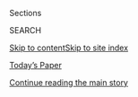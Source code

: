 <div id="app">

<div>

<div class="NYTAppHideMasthead css-1r6wvpq e1suatyy0">

<div class="section css-ui9rw0 e1suatyy2">

<div class="css-eph4ug er09x8g0">

<div class="css-6n7j50">

</div>

<span class="css-1dv1kvn">Sections</span>

<div class="css-10488qs">

<span class="css-1dv1kvn">SEARCH</span>

</div>

[Skip to content](#site-content)[Skip to site
index](#site-index)

</div>

<div class="css-10698na e1huz5gh0">

</div>

</div>

<div id="masthead-bar-one" class="section hasLinks css-15hmgas e1csuq9d3">

<div class="css-uqyvli e1csuq9d0">

</div>

<div class="css-1uqjmks e1csuq9d1">

</div>

<div class="css-9e9ivx">

[](https://myaccount.nytimes3xbfgragh.onion/auth/login?response_type=cookie&client_id=vi)

</div>

<div class="css-1bvtpon e1csuq9d2">

[Today’s Paper](https://www.nytimes3xbfgragh.onion/section/todayspaper)

</div>

</div>

</div>

</div>

<div data-aria-hidden="false">

<div id="site-content" data-role="main">

<div id="top-wrapper" class="css-15p45cc eaca97t0" type="top">

<div id="top-slug" class="css-19x0jxb eaca97t1" hidden="">

Advertisement

</div>

[Continue reading the main
story](#after-top)

<div class="ad top-wrapper" style="text-align:center;height:100%;display:block;min-height:90px">

<div id="top" class="place-ad" data-position="top" data-size-key="top">

</div>

</div>

<div id="after-top">

</div>

</div>

<div id="byline" class="section css-15h4p1b e9abtgs0">

<div class="css-1j21atc e1svk9qx1">

<div class="css-nfcc9b e1svk9qx3">

<div class="css-cnx41t">

![Portrait of Julian E.
Barnes](https://static01.graylady3jvrrxbe.onion/images/2019/12/13/reader-center/author-julian-barnes/author-julian-barnes-thumbLarge.png)

</div>

<div class="css-vl9dhg e1svk9qx5">

<div class="css-1nrhkj6 e1svk9qx6">

# Julian E. Barnes

</div>

## <span></span>

Julian E. Barnes is a national security reporter for The New York Times
covering the intelligence agencies. Before joining the Times's
Washington bureau in 2018, he wrote about security matters for The Wall
Street Journal, based in Brussels and Washington. He has more than 17
years' experience covering U.S. national security, the military and
related matters for the Journal, The Los Angeles Times and U.S. News &
World Report.

</div>

</div>

</div>

<div>

<div id="mid1-wrapper" class="css-1mn4oms eaca97t0" type="rank">

<div id="mid1-slug" class="css-1tag3rd eaca97t1">

Advertisement

</div>

[Continue reading the main
story](#after-mid1)

<div id="mid1" class="ad mid1-wrapper" style="text-align:center;height:100%;display:block">

</div>

<div id="after-mid1">

</div>

</div>

</div>

<div class="css-185go5a e1o5byef0">

<div class="css-15cbhtu">

  - [Latest](#stream-panel)
  - <span class="css-6n7j50">Search</span>
    <div class="control">
    <div class="label-container css-1dv1kvn">
    Search
    </div>
    <div class="css-wm4t3d">
    **<span id="clear-search-input" class="css-1dv1kvn">Clear this text
    input</span>
    </div>
    </div>
    <span class="css-1iovbfw"></span>

<div id="stream-panel" class="section css-8msx5b e1jz0cab1">

<div class="css-13mho3u">

1.  
    
    <div class="css-1cp3ece">
    
    <div class="css-1l4spti">
    
    [](/2020/07/29/us/politics/john-brennan-book.html)
    
    <div class="css-79elbk">
    
    ![](https://static01.graylady3jvrrxbe.onion/images/2020/07/29/us/politics/29dc-brennan/merlin_166188930_b4655867-0b29-4b35-9afa-30aaf082185f-thumbWide.jpg?quality=75&auto=webp&disable=upscale)
    
    </div>
    
    ## Ex-C.I.A. Chief Criticizes Silence of Top Republicans on Russian Interference
    
    A new book by John Brennan is another salvo in the political debate
    over the intelligence community’s investigation of the election
    interference campaign.
    
    <div class="css-1nqbnmb ea5icrr0">
    
    By <span class="css-1n7hynb">Julian E.
    Barnes</span>
    
    </div>
    
    </div>
    
    <div class="css-1lc2l26 e1xfvim33">
    
    </div>
    
    </div>

2.  
    
    <div class="css-1cp3ece">
    
    <div class="css-1l4spti">
    
    [](/2020/07/28/us/politics/russia-disinformation-coronavirus.html)
    
    <div class="css-79elbk">
    
    ![](https://static01.graylady3jvrrxbe.onion/images/2020/07/28/us/politics/28dc-cyber/merlin_175041498_1f1eb411-f965-4cc7-8e67-c2986b9afad4-thumbWide.jpg?quality=75&auto=webp&disable=upscale)
    
    </div>
    
    ## Russian Intelligence Agencies Push Disinformation on Pandemic
    
    Declassified U.S. intelligence accuses Moscow of pushing propaganda
    through alternative websites as Russia refines techniques used in
    2016.
    
    <div class="css-1nqbnmb ea5icrr0">
    
    By <span class="css-1n7hynb">Julian E. Barnes <span>and</span> David
    E.
    Sanger</span>
    
    </div>
    
    </div>
    
    <div class="css-1lc2l26 e1xfvim33">
    
    </div>
    
    </div>

3.  
    
    <div class="css-1cp3ece">
    
    <div class="css-1l4spti">
    
    [](/2020/07/24/us/politics/election-interference-russia-china-iran.html)
    
    <div class="css-79elbk">
    
    ![](https://static01.graylady3jvrrxbe.onion/images/2020/07/24/us/politics/24dc-intel/merlin_173855703_1804d4e1-7897-4312-ad2c-b9f3f4d63801-thumbWide.jpg?quality=75&auto=webp&disable=upscale)
    
    </div>
    
    ## U.S. Warns Russia, China and Iran Are Trying to Interfere in the Election. Democrats Say It’s Far Worse.
    
    The government statement was short on details, reminiscent of the
    vague warnings in 2016 that, in retrospect, failed to seize the
    attention of officials and voters before the last presidential
    election.
    
    <div class="css-1nqbnmb ea5icrr0">
    
    By <span class="css-1n7hynb">David E. Sanger <span>and</span> Julian
    E.
    Barnes</span>
    
    </div>
    
    </div>
    
    <div class="css-1lc2l26 e1xfvim33">
    
    </div>
    
    </div>

4.  
    
    <div class="css-1cp3ece">
    
    <div class="css-1l4spti">
    
    [](/2020/07/23/us/politics/dji-drones-security-vulnerability.html)
    
    <div class="css-79elbk">
    
    ![](https://static01.graylady3jvrrxbe.onion/images/2020/07/22/us/politics/22dc-drone/merlin_163640748_0360d3cd-0619-48a3-9d9a-3aba62be7222-thumbWide.jpg?quality=75&auto=webp&disable=upscale)
    
    </div>
    
    ## Popular Chinese-Made Drone Is Found to Have Security Weakness
    
    Researchers found a potential vulnerability in an app that helps
    power the drones, highlighting U.S. officials’ concerns that Beijing
    could get access to information about Americans.
    
    <div class="css-1nqbnmb ea5icrr0">
    
    By <span class="css-1n7hynb">Paul Mozur, Julian E. Barnes
    <span>and</span> Aaron
    Krolik</span>
    
    </div>
    
    <div class="css-185051n">
    
    [阅读简体中文版](https://cn.nytimes3xbfgragh.onion/usa/20200724/dji-drones-security-vulnerability/ "Read in Simplified Chinese")[阅读简体中文版](https://cn.nytimes3xbfgragh.onion/usa/20200724/dji-drones-security-vulnerability/ "Read in Simplified Chinese")
    
    </div>
    
    </div>
    
    <div class="css-1lc2l26 e1xfvim33">
    
    </div>
    
    </div>

5.  
    
    <div class="css-1cp3ece">
    
    <div class="css-1l4spti">
    
    [](/2020/07/21/us/politics/china-hacking-coronavirus-vaccine.html)
    
    <div class="css-79elbk">
    
    ![](https://static01.graylady3jvrrxbe.onion/images/2020/07/21/us/politics/21dc-cyber/merlin_173396472_2e20a751-fe4b-4b0c-a3b5-772fb49e2fdd-thumbWide.jpg?quality=75&auto=webp&disable=upscale)
    
    </div>
    
    ## U.S. Accuses Hackers of Trying to Steal Coronavirus Vaccine Data for China
    
    Two suspects in China targeted companies working on vaccines as part
    of a broader cybertheft campaign to enrich themselves and aid the
    Chinese government, officials said.
    
    <div class="css-1nqbnmb ea5icrr0">
    
    By <span class="css-1n7hynb">Julian E.
    Barnes</span>
    
    </div>
    
    <div class="css-185051n">
    
    [阅读简体中文版](https://cn.nytimes3xbfgragh.onion/usa/20200722/china-hacking-coronavirus-vaccine/ "Read in Simplified Chinese")[閱讀繁體中文版](https://cn.nytimes3xbfgragh.onion/usa/20200722/china-hacking-coronavirus-vaccine/zh-hant/ "Read in Traditional Chinese")
    
    </div>
    
    </div>
    
    <div class="css-1lc2l26 e1xfvim33">
    
    </div>
    
    </div>

6.  
    
    <div class="css-1cp3ece">
    
    <div class="css-1l4spti">
    
    [](/2020/07/20/us/politics/congress-disinformation-biden-russia-ukraine.html)
    
    <div class="css-79elbk">
    
    ![](https://static01.graylady3jvrrxbe.onion/images/2020/07/20/us/politics/20dc-intel/merlin_174634548_6282e2f0-790a-4dc8-9aa4-300f44d9534d-thumbWide.jpg?quality=75&auto=webp&disable=upscale)
    
    </div>
    
    ## Democrats Warn of Possible Foreign Disinformation Plot Targeting Congress
    
    Democrats demanded an F.B.I. briefing. They were concerned about a
    potential Russian-linked effort to interfere in the election by
    using a Senate panel to advance smears against Joe Biden, officials
    said.
    
    <div class="css-1nqbnmb ea5icrr0">
    
    By <span class="css-1n7hynb">David E. Sanger, Nicholas Fandos
    <span>and</span> Julian E.
    Barnes</span>
    
    </div>
    
    </div>
    
    <div class="css-1lc2l26 e1xfvim33">
    
    </div>
    
    </div>

7.  
    
    <div class="css-1cp3ece">
    
    <div class="css-1l4spti">
    
    [](/2020/07/16/us/politics/vaccine-hacking-russia.html)
    
    <div class="css-79elbk">
    
    ![](https://static01.graylady3jvrrxbe.onion/images/2020/07/16/us/politics/16dc-intel/merlin_173444058_24505b78-df60-451b-8bfe-bd08c11f5724-thumbWide.jpg?quality=75&auto=webp&disable=upscale)
    
    </div>
    
    ## Russia Is Trying to Steal Virus Vaccine Data, Western Nations Say
    
    The hackers have been targeting British, Canadian and American
    organizations racing to create coronavirus vaccines.
    
    <div class="css-1nqbnmb ea5icrr0">
    
    By <span class="css-1n7hynb">Julian E.
    Barnes</span>
    
    </div>
    
    </div>
    
    <div class="css-1lc2l26 e1xfvim33">
    
    </div>
    
    </div>

8.  
    
    <div class="css-1cp3ece">
    
    <div class="css-1l4spti">
    
    [](/2020/07/15/us/politics/china-travel-ban.html)
    
    <div class="css-79elbk">
    
    ![](https://static01.graylady3jvrrxbe.onion/images/2020/07/15/us/politics/15dc-chinaban-1/15dc-chinaban-1-thumbWide-v3.jpg?quality=75&auto=webp&disable=upscale)
    
    </div>
    
    ## U.S. Weighs Sweeping Travel Ban on Chinese Communist Party Members
    
    The presidential order under consideration would be based on the
    same statute in the Immigration and Nationality Act used in a 2017
    travel ban on several predominantly Muslim countries.
    
    <div class="css-1nqbnmb ea5icrr0">
    
    By <span class="css-1n7hynb">Paul Mozur <span>and</span> Edward
    Wong</span>
    
    </div>
    
    <div class="css-185051n">
    
    [阅读简体中文版](https://cn.nytimes3xbfgragh.onion/usa/20200716/china-travel-ban/ "Read in Simplified Chinese")[閱讀繁體中文版](https://cn.nytimes3xbfgragh.onion/usa/20200716/china-travel-ban/zh-hant/ "Read in Traditional Chinese")
    
    </div>
    
    </div>
    
    <div class="css-1lc2l26 e1xfvim33">
    
    </div>
    
    </div>

9.  
    
    <div class="css-1cp3ece">
    
    <div class="css-1l4spti">
    
    [](/2020/06/24/us/politics/cia-watchdog-peter-thomson.html)
    
    <div class="css-79elbk">
    
    ![](https://static01.graylady3jvrrxbe.onion/images/2020/06/24/us/politics/24dc-intel/24dc-intel-thumbWide.jpg?quality=75&auto=webp&disable=upscale)
    
    </div>
    
    ## Senate Questions C.I.A. Watchdog Nominee Over Independence
    
    Peter Thomson, President Trump’s nominee to be the spy agency’s
    government watchdog, pledged to resist political pressure, but faced
    skepticism on how he would handle whistle-blower complaints.
    
    <div class="css-1nqbnmb ea5icrr0">
    
    By <span class="css-1n7hynb">Julian E.
    Barnes</span>
    
    </div>
    
    </div>
    
    <div class="css-1lc2l26 e1xfvim33">
    
    </div>
    
    </div>

10. 
    
    <div class="css-1cp3ece">
    
    <div class="css-1l4spti">
    
    [](/2020/06/22/us/politics/cia-recruiting-ad.html)
    
    <div class="css-79elbk">
    
    ![](https://static01.graylady3jvrrxbe.onion/images/2020/06/22/us/politics/22dc-intel/22dc-intel-thumbWide-v2.jpg?quality=75&auto=webp&disable=upscale)
    
    </div>
    
    ## The C.I.A.’s Business Is Secrets, but It Is Recruiting Spies in the Open
    
    The C.I.A. made its first television recruiting ad, now airing on
    streaming services like Hulu, as it tries to build a better, more
    diverse spy corps.
    
    <div class="css-1nqbnmb ea5icrr0">
    
    By <span class="css-1n7hynb">Julian E. Barnes</span>
    
    </div>
    
    </div>
    
    <div class="css-1lc2l26 e1xfvim33">
    
    </div>
    
    </div>

<div class="css-13mho3u">

<div class="css-1t62hi8">

<div class="css-1stvaey">

Show
More

<div>

<div style="border:0;clip:rect(0 0 0 0);height:1px;margin:-1px;overflow:hidden;white-space:nowrap;padding:0;width:1px;position:absolute" data-role="log" data-aria-live="assertive">

</div>

<div style="border:0;clip:rect(0 0 0 0);height:1px;margin:-1px;overflow:hidden;white-space:nowrap;padding:0;width:1px;position:absolute" data-role="log" data-aria-live="assertive">

</div>

<div style="border:0;clip:rect(0 0 0 0);height:1px;margin:-1px;overflow:hidden;white-space:nowrap;padding:0;width:1px;position:absolute" data-role="log" data-aria-live="polite">

</div>

<div style="border:0;clip:rect(0 0 0 0);height:1px;margin:-1px;overflow:hidden;white-space:nowrap;padding:0;width:1px;position:absolute" data-role="log" data-aria-live="polite">

</div>

</div>

</div>

</div>

</div>

</div>

<div class="css-g6hk37 supplemental">

<div id="mid2-wrapper" class="css-10wkyv7 eaca97t0" type="lede">

<div id="mid2-slug" class="css-1tag3rd eaca97t1">

Advertisement

</div>

[Continue reading the main
story](#after-mid2)

<div id="mid2" class="ad mid2-wrapper" style="text-align:center;height:100%;display:block;min-height:250px">

</div>

<div id="after-mid2">

</div>

</div>

## Follow Elsewhere

<div class="module-body">

  - [**<span data-aria-hidden="true">julianbarnes</span><span class="css-1dv1kvn">twitter
    page for
    julianbarnes</span>](https://twitter.com/julianbarnes)
  - [**<span data-aria-hidden="true">julian.e.barnes</span><span class="css-1dv1kvn">facebook
    page for
    julian.e.barnes</span>](https://www.facebookcorewwwi.onion/julian.e.barnes)

</div>

## Feedback? Questions?

<div class="css-hftqp3">

Include your name, the article headline, and your message.

</div>

Email Author

</div>

</div>

</div>

</div>

</div>

</div>

## Site Index

<div>

</div>

## Site Information Navigation

  - [© <span>2020</span> <span>The New York Times
    Company</span>](https://help.nytimes3xbfgragh.onion/hc/en-us/articles/115014792127-Copyright-notice)

<!-- end list -->

  - [NYTCo](https://www.nytco.com/)
  - [Contact
    Us](https://help.nytimes3xbfgragh.onion/hc/en-us/articles/115015385887-Contact-Us)
  - [Work with us](https://www.nytco.com/careers/)
  - [Advertise](https://nytmediakit.com/)
  - [T Brand Studio](http://www.tbrandstudio.com/)
  - [Your Ad
    Choices](https://www.nytimes3xbfgragh.onion/privacy/cookie-policy#how-do-i-manage-trackers)
  - [Privacy](https://www.nytimes3xbfgragh.onion/privacy)
  - [Terms of
    Service](https://help.nytimes3xbfgragh.onion/hc/en-us/articles/115014893428-Terms-of-service)
  - [Terms of
    Sale](https://help.nytimes3xbfgragh.onion/hc/en-us/articles/115014893968-Terms-of-sale)
  - [Site
    Map](https://spiderbites.nytimes3xbfgragh.onion)
  - [Help](https://help.nytimes3xbfgragh.onion/hc/en-us)
  - [Subscriptions](https://www.nytimes3xbfgragh.onion/subscription?campaignId=37WXW)

</div>

</div>
